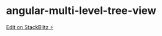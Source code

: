 # angular-multi-level-tree-view

[Edit on StackBlitz ⚡️](https://stackblitz.com/edit/angular-multi-level-tree-view)